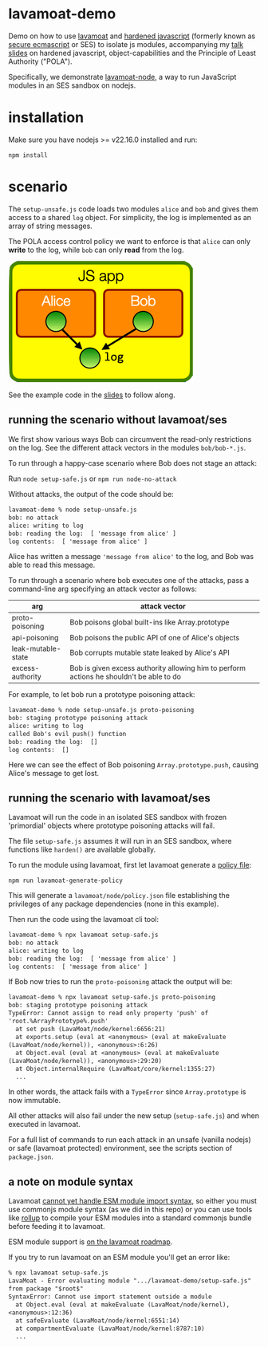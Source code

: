 # lavamoat-demo

Demo on how to use [lavamoat](https://lavamoat.github.io) and [hardened javascript](https://hardenedjs.org) (formerly known as [secure ecmascript](https://github.com/endojs/endo/tree/master/packages/ses) or SES) to isolate js modules, accompanying my [talk slides](https://tvcutsem.github.io/assets/HardenedJS_BlueLava2022.pdf) on hardened javascript, object-capabilities and the Principle of Least Authority ("POLA").

Specifically, we demonstrate [lavamoat-node](https://lavamoat.github.io/guides/lavamoat-node/), a way to run JavaScript modules in an SES sandbox on nodejs.

# installation

Make sure you have nodejs >= v22.16.0 installed and run:

```
npm install
```

# scenario

The `setup-unsafe.js` code loads two modules `alice` and `bob` and gives them access to a shared `log` object. For simplicity, the log is implemented as an array of string messages.

The POLA access control policy we want to enforce is that `alice` can only **write** to the log, while `bob` can only **read** from the log.

![scenario setup](setup.png)

See the example code in the [slides](https://tvcutsem.github.io/assets/HardenedJS_BlueLava2022.pdf) to follow along.

## running the scenario without lavamoat/ses

We first show various ways Bob can circumvent the read-only restrictions on the log. See the different attack vectors in the modules `bob/bob-*.js`.

To run through a happy-case scenario where Bob does not stage an attack:

Run `node setup-safe.js` or `npm run node-no-attack`

Without attacks, the output of the code should be:

```
lavamoat-demo % node setup-unsafe.js 
bob: no attack
alice: writing to log
bob: reading the log:  [ 'message from alice' ]
log contents:  [ 'message from alice' ]
```

Alice has written a message `'message from alice'` to the log, and Bob was able to read this message.

To run through a scenario where bob executes one of the attacks, pass a command-line arg specifying an attack vector as follows:

| arg | attack vector |
|----------|----------|
| proto-poisoning     | Bob poisons global built-ins like Array.prototype |
| api-poisoning        | Bob poisons the public API of one of Alice's objects |
| leak-mutable-state   | Bob corrupts mutable state leaked by Alice's API |
| excess-authority        | Bob is given excess authority allowing him to perform actions he shouldn't be able to do |

For example, to let bob run a prototype poisoning attack:

```
lavamoat-demo % node setup-unsafe.js proto-poisoning
bob: staging prototype poisoning attack
alice: writing to log
called Bob's evil push() function
bob: reading the log:  []
log contents:  []
```

Here we can see the effect of Bob poisoning `Array.prototype.push`, causing Alice's message to get lost.

## running the scenario with lavamoat/ses

Lavamoat will run the code in an isolated SES sandbox with frozen 'primordial' objects where prototype poisoning attacks will fail.

The file `setup-safe.js` assumes it will run in an SES sandbox, where functions like `harden()` are available globally.

To run the module using lavamoat, first let lavamoat generate a [policy file](https://lavamoat.github.io/guides/policy/):

```
npm run lavamoat-generate-policy
```

This will generate a `lavamoat/node/policy.json` file establishing the privileges of any package dependencies (none in this example).

Then run the code using the lavamoat cli tool:

```
lavamoat-demo % npx lavamoat setup-safe.js 
bob: no attack
alice: writing to log
bob: reading the log:  [ 'message from alice' ]
log contents:  [ 'message from alice' ]
```

If Bob now tries to run the `proto-poisoning` attack the output will be:

```
lavamoat-demo % npx lavamoat setup-safe.js proto-poisoning
bob: staging prototype poisoning attack
TypeError: Cannot assign to read only property 'push' of 'root.%ArrayPrototype%.push'
  at set push (LavaMoat/node/kernel:6656:21)
  at exports.setup (eval at <anonymous> (eval at makeEvaluate (LavaMoat/node/kernel)), <anonymous>:6:26)
  at Object.eval (eval at <anonymous> (eval at makeEvaluate (LavaMoat/node/kernel)), <anonymous>:29:20)
  at Object.internalRequire (LavaMoat/core/kernel:1355:27)
  ...
```

In other words, the attack fails with a `TypeError` since `Array.prototype` is now immutable.

All other attacks will also fail under the new setup (`setup-safe.js`) and when executed in lavamoat.

For a full list of commands to run each attack in an unsafe (vanilla nodejs) or safe  (lavamoat protected) environment, see the scripts section of `package.json`.

## a note on module syntax

Lavamoat [cannot yet handle ESM module import syntax](https://lavamoat.github.io/guides/lavamoat-node/), so either you must use commonjs module syntax (as we did in this repo) or you can use tools like [rollup](https://rollupjs.org/guide/en/) to compile your ESM modules into a standard commonjs bundle before feeding it to lavamoat.

ESM module support is [on the lavamoat roadmap](https://github.com/LavaMoat/LavaMoat/issues/389#issuecomment-1325226403).

If you try to run lavamoat on an ESM module you'll get an error like:

```
% npx lavamoat setup-safe.js
LavaMoat - Error evaluating module ".../lavamoat-demo/setup-safe.js" from package "$root$" 
SyntaxError: Cannot use import statement outside a module
  at Object.eval (eval at makeEvaluate (LavaMoat/node/kernel), <anonymous>:12:36)
  at safeEvaluate (LavaMoat/node/kernel:6551:14)
  at compartmentEvaluate (LavaMoat/node/kernel:8787:10)
  ...
```